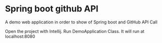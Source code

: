 # Spring boot github API

A demo web application in order to show of Spring boot and GitHub API Call

Open the project with Intellij.
Run DemoApplication Class.
It will run at localhost:8080
